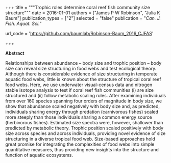 +++
title = """Trophic roles determine coral reef fish community size structure"""
date = 2016-01-01
authors = ["James P W Robinson", "Julia K Baum"]
publication_types = ["2"]
selected = "false"
publication = "*Can. J. Fish. Aquat. Sci.*"

url_code = 'https://github.com/baumlab/Robinson-Baum_2016_CJFAS'

+++

**Abstract**

 Relationships between abundance – body size and trophic position – body size can reveal size structuring in food webs and test ecological theory. Although there is considerable evidence of size structuring in temperate aquatic food webs, little is known about the structure of tropical coral reef food webs. Here, we use underwater visual-census data and nitrogen stable isotope analysis to test if coral reef fish communities (i) are size structured and (ii) follow metabolic scaling rules. After examining individuals from over 160 species spanning four orders of magnitude in body size, we show that abundance scaled negatively with body size and, as predicted, individuals sharing energy through predation (carnivorous fishes) scaled more steeply than those individuals sharing a common energy source (herbivorous fishes). Estimated size spectra were, however, shallower than predicted by metabolic theory. Trophic position scaled positively with body size across species and across individuals, providing novel evidence of size structuring in a diverse tropical food web. Size-based approaches hold great promise for integrating the complexities of food webs into simple quantitative measures, thus providing new insights into the structure and function of aquatic ecosystems.